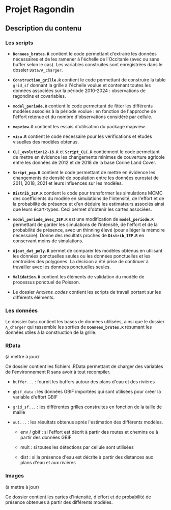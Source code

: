 # Projet Ragondin

## Description du contenu

### Les scripts

-   **`Donnees_brutes.R`** contient le code permettant d'extraire les données nécessaires et de les ramener à l'échelle de l'Occitanie (avec ou sans buffer selon le cas). Les variables construites sont enregistrées dans le dossier `Data/A_charger`.

-   **`Construction_grille.R`** contient le code permettant de construire la table `grid_sf` donnant la grille à l'échelle voulue et contenant toutes les données associées sur la période 2010-2024 : observations de ragondins et covariables.

-   **`model_periode.R`** contient le code permettant de fitter les différents modèles associés à la période voulue : en fonction de l'approche de l'effort retenue et du nombre d'observations considéré par cellule.

-   **`mapview.R`** contient les essais d'utilisation du package mapview.

-   **`visu.R`** contient le code nécessaire pour les vérifications et études visuelles des modèles obtenus.

-   **`CLC_evolution12-18.R`** et **`Script_CLC.R`** contiennent le code permettant de mettre en évidence les changements minimes de couverture agricole entre les données de 2012 et de 2018 de la base Corine Land Cover.

-   **`Script_pop.R`** contient le code permettant de mettre en évidence les changements de densité de population entre les données eurostat de 2011, 2018, 2021 et leurs influences sur les modèles.

-   **`Distrib_IEP.R`** contient le code pour transformer les simulations MCMC des coefficients du modèle en simulations de l'intensité, de l'effort et de la probabilité de présence et d'en déduire les estimateurs associés ainsi que leurs écart-types. Ceci permet d'obtenir les cartes associées.

-   **`model_periode_avec_IEP.R`** est une modification de **`model_periode.R`** permettant de garder les simulations de l'intensité, de l'effort et de la probabilité de présence, avec un thinning élevé (pour alléger la mémoire nécessaire). Donne des résultats proches de **`Distrib_IEP.R`** en conservant moins de simulations.

-   **`Ajout_dat_poly.R`** permet de comparer les modèles obtenus en utilisant les données ponctuelles seules ou les données ponctuelles et les centroïdes des polygones. La décision a été prise de continuer à travailler avec les données ponctuelles seules.

-   **`Validation.R`** contient les éléments de validation du modèle de processus ponctuel de Poisson.

-   Le dossier *Anciens_codes* contient les scripts de travail portant sur les différents éléments.

### Les données

Le dossier `Data` contient les bases de données utilisées, ainsi que le dossier `A_charger` qui rassemble les sorties de **`Donnees_brutes.R`** résumant les données utiles à la construction de la grille.

### RData

(à mettre à jour)

Ce dossier contient les fichiers .RData permettant de charger des variables de l'environnement R sans avoir à tout recompiler.

-   `buffer...` : fournit les buffers autour des plans d'eau et des rivières

-   `gbif_data` : les données GBIF importées qui sont utilisées pour créer la variable d'effort GBIF

-   `grid_sf...` : les différentes grilles construites en fonction de la taille de maille

-   `out...` : les résultats obtenus après l'estimation des différents modèles.

    -   env / gbif : si l'effort est décrit à partir des routes et chemins ou à partir des données GBIF

    -   mult : si toutes les détections par cellule sont utilisées

    -   dist : si la présence d'eau est décrite à partir des distances aux plans d'eau et aux rivières

### Images

(à mettre à jour)

Ce dossier contient les cartes d'intensité, d'effort et de probabilité de présence obtenues à partir des différents modèles.
